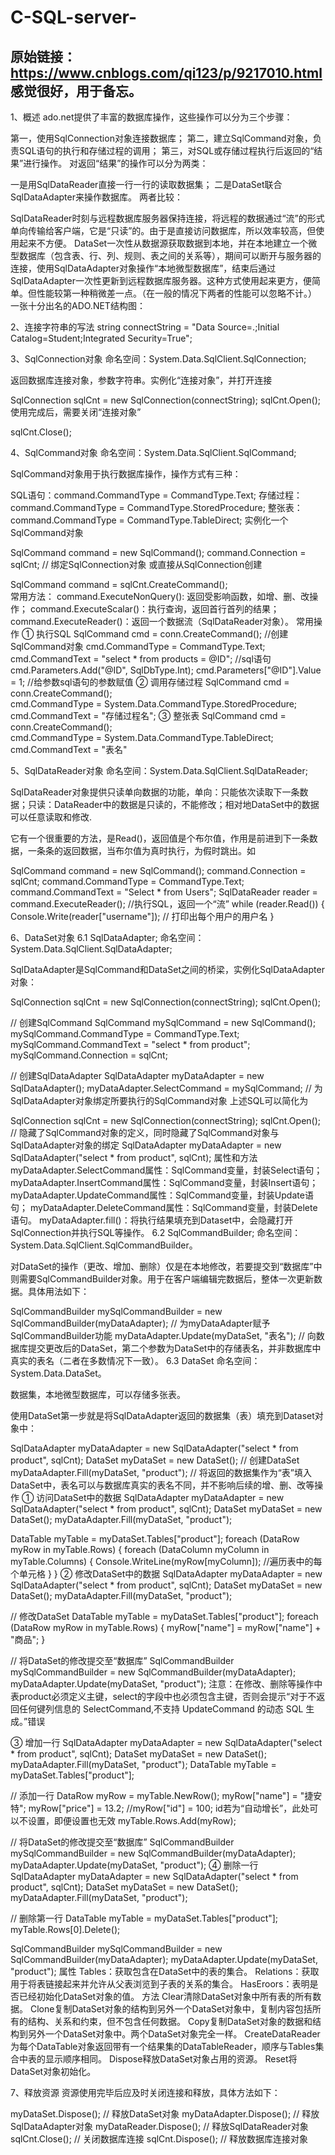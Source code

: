 # C-SQL-server-
原始链接：https://www.cnblogs.com/qi123/p/9217010.html
感觉很好，用于备忘。
---
1、概述
ado.net提供了丰富的数据库操作，这些操作可以分为三个步骤：

第一，使用SqlConnection对象连接数据库；
第二，建立SqlCommand对象，负责SQL语句的执行和存储过程的调用；
第三，对SQL或存储过程执行后返回的“结果”进行操作。
对返回“结果”的操作可以分为两类：

一是用SqlDataReader直接一行一行的读取数据集；
二是DataSet联合SqlDataAdapter来操作数据库。
两者比较：

SqlDataReader时刻与远程数据库服务器保持连接，将远程的数据通过“流”的形式单向传输给客户端，它是“只读”的。由于是直接访问数据库，所以效率较高，但使用起来不方便。
DataSet一次性从数据源获取数据到本地，并在本地建立一个微型数据库（包含表、行、列、规则、表之间的关系等），期间可以断开与服务器的连接，使用SqlDataAdapter对象操作“本地微型数据库”，结束后通过SqlDataAdapter一次性更新到远程数据库服务器。这种方式使用起来更方，便简单。但性能较第一种稍微差一点。（在一般的情况下两者的性能可以忽略不计。）
一张十分出名的ADO.NET结构图：




2、连接字符串的写法
string connectString = "Data Source=.;Initial Catalog=Student;Integrated Security=True";

3、SqlConnection对象
命名空间：System.Data.SqlClient.SqlConnection;

返回数据库连接对象，参数字符串。实例化“连接对象”，并打开连接

SqlConnection sqlCnt = new SqlConnection(connectString);
sqlCnt.Open();
使用完成后，需要关闭“连接对象”

sqlCnt.Close();

4、SqlCommand对象
命名空间：System.Data.SqlClient.SqlCommand;

SqlCommand对象用于执行数据库操作，操作方式有三种：

SQL语句：command.CommandType = CommandType.Text;
存储过程：command.CommandType = CommandType.StoredProcedure;
整张表：command.CommandType = CommandType.TableDirect;
实例化一个SqlCommand对象

SqlCommand command = new SqlCommand();
command.Connection = sqlCnt;            // 绑定SqlConnection对象
或直接从SqlConnection创建

SqlCommand command = sqlCnt.CreateCommand();     
常用方法：
command.ExecuteNonQuery(): 返回受影响函数，如增、删、改操作；
command.ExecuteScalar()：执行查询，返回首行首列的结果；
command.ExecuteReader()：返回一个数据流（SqlDataReader对象）。
常用操作
① 执行SQL
SqlCommand cmd = conn.CreateCommand();              //创建SqlCommand对象
cmd.CommandType = CommandType.Text;
cmd.CommandText = "select * from products = @ID";   //sql语句
cmd.Parameters.Add("@ID", SqlDbType.Int);
cmd.Parameters["@ID"].Value = 1;                    //给参数sql语句的参数赋值
② 调用存储过程
SqlCommand cmd = conn.CreateCommand();                      
cmd.CommandType = System.Data.CommandType.StoredProcedure;
cmd.CommandText = "存储过程名";
③ 整张表
SqlCommand cmd = conn.CreateCommand();    
cmd.CommandType = System.Data.CommandType.TableDirect;
cmd.CommandText = "表名"

5、SqlDataReader对象
命名空间：System.Data.SqlClient.SqlDataReader;

SqlDataReader对象提供只读单向数据的功能，单向：只能依次读取下一条数据；只读：DataReader中的数据是只读的，不能修改；相对地DataSet中的数据可以任意读取和修改.

它有一个很重要的方法，是Read()，返回值是个布尔值，作用是前进到下一条数据，一条条的返回数据，当布尔值为真时执行，为假时跳出。如

SqlCommand command = new SqlCommand();
command.Connection = sqlCnt;
command.CommandType = CommandType.Text;
command.CommandText = "Select * from Users";
SqlDataReader reader = command.ExecuteReader();		//执行SQL，返回一个“流”
while (reader.Read())
{
    Console.Write(reader["username"]);	// 打印出每个用户的用户名
}

6、DataSet对象
6.1 SqlDataAdapter;
命名空间：System.Data.SqlClient.SqlDataAdapter;

SqlDataAdapter是SqlCommand和DataSet之间的桥梁，实例化SqlDataAdapter对象：

SqlConnection sqlCnt = new SqlConnection(connectString);
sqlCnt.Open();

// 创建SqlCommand
SqlCommand mySqlCommand = new SqlCommand();
mySqlCommand.CommandType = CommandType.Text;
mySqlCommand.CommandText = "select * from product";
mySqlCommand.Connection = sqlCnt;

// 创建SqlDataAdapter
SqlDataAdapter myDataAdapter = new SqlDataAdapter();
myDataAdapter.SelectCommand = mySqlCommand;	// 为SqlDataAdapter对象绑定所要执行的SqlCommand对象
上述SQL可以简化为

SqlConnection sqlCnt = new SqlConnection(connectString);
sqlCnt.Open();
// 隐藏了SqlCommand对象的定义，同时隐藏了SqlCommand对象与SqlDataAdapter对象的绑定
SqlDataAdapter myDataAdapter = new SqlDataAdapter("select * from product", sqlCnt);
属性和方法
myDataAdapter.SelectCommand属性：SqlCommand变量，封装Select语句；
myDataAdapter.InsertCommand属性：SqlCommand变量，封装Insert语句；
myDataAdapter.UpdateCommand属性：SqlCommand变量，封装Update语句；
myDataAdapter.DeleteCommand属性：SqlCommand变量，封装Delete语句。
myDataAdapter.fill()：将执行结果填充到Dataset中，会隐藏打开SqlConnection并执行SQL等操作。
6.2 SqlCommandBuilder;
命名空间：System.Data.SqlClient.SqlCommandBuilder。

对DataSet的操作（更改、增加、删除）仅是在本地修改，若要提交到“数据库”中则需要SqlCommandBuilder对象。用于在客户端编辑完数据后，整体一次更新数据。具体用法如下：

SqlCommandBuilder mySqlCommandBuilder = new SqlCommandBuilder(myDataAdapter);  // 为myDataAdapter赋予SqlCommandBuilder功能
myDataAdapter.Update(myDataSet, "表名");                   // 向数据库提交更改后的DataSet，第二个参数为DataSet中的存储表名，并非数据库中真实的表名（二者在多数情况下一致）。
6.3 DataSet
命名空间：System.Data.DataSet。

数据集，本地微型数据库，可以存储多张表。

使用DataSet第一步就是将SqlDataAdapter返回的数据集（表）填充到Dataset对象中：

SqlDataAdapter myDataAdapter = new SqlDataAdapter("select * from product", sqlCnt);
DataSet myDataSet = new DataSet();		// 创建DataSet
myDataAdapter.Fill(myDataSet, "product");	// 将返回的数据集作为“表”填入DataSet中，表名可以与数据库真实的表名不同，并不影响后续的增、删、改等操作
① 访问DataSet中的数据
SqlDataAdapter myDataAdapter = new SqlDataAdapter("select * from product", sqlCnt);
DataSet myDataSet = new DataSet();
myDataAdapter.Fill(myDataSet, "product");

DataTable myTable = myDataSet.Tables["product"];
foreach (DataRow myRow in myTable.Rows) {
    foreach (DataColumn myColumn in myTable.Columns) {
        Console.WriteLine(myRow[myColumn]);	//遍历表中的每个单元格
    }
}
② 修改DataSet中的数据
SqlDataAdapter myDataAdapter = new SqlDataAdapter("select * from product", sqlCnt);
DataSet myDataSet = new DataSet();
myDataAdapter.Fill(myDataSet, "product");

// 修改DataSet
DataTable myTable = myDataSet.Tables["product"];
foreach (DataRow myRow in myTable.Rows) {
    myRow["name"] = myRow["name"] + "商品";
}

// 将DataSet的修改提交至“数据库”
SqlCommandBuilder mySqlCommandBuilder = new SqlCommandBuilder(myDataAdapter);
myDataAdapter.Update(myDataSet, "product");
注意：在修改、删除等操作中表product必须定义主键，select的字段中也必须包含主键，否则会提示“对于不返回任何键列信息的 SelectCommand,不支持 UpdateCommand 的动态 SQL 生成。”错误

③ 增加一行
SqlDataAdapter myDataAdapter = new SqlDataAdapter("select * from product", sqlCnt);
DataSet myDataSet = new DataSet();
myDataAdapter.Fill(myDataSet, "product");
DataTable myTable = myDataSet.Tables["product"];

// 添加一行
DataRow myRow = myTable.NewRow();
myRow["name"] = "捷安特";
myRow["price"] = 13.2;
//myRow["id"] = 100; id若为“自动增长”，此处可以不设置，即便设置也无效
myTable.Rows.Add(myRow);

// 将DataSet的修改提交至“数据库”
SqlCommandBuilder mySqlCommandBuilder = new SqlCommandBuilder(myDataAdapter);
myDataAdapter.Update(myDataSet, "product");
④ 删除一行
SqlDataAdapter myDataAdapter = new SqlDataAdapter("select * from product", sqlCnt);
DataSet myDataSet = new DataSet();
myDataAdapter.Fill(myDataSet, "product");

// 删除第一行
DataTable myTable = myDataSet.Tables["product"];
myTable.Rows[0].Delete();

SqlCommandBuilder mySqlCommandBuilder = new SqlCommandBuilder(myDataAdapter);
myDataAdapter.Update(myDataSet, "product");
属性
Tables：获取包含在DataSet中的表的集合。
Relations：获取用于将表链接起来并允许从父表浏览到子表的关系的集合。
HasEroors：表明是否已经初始化DataSet对象的值。
方法
Clear清除DataSet对象中所有表的所有数据。
Clone复制DataSet对象的结构到另外一个DataSet对象中，复制内容包括所有的结构、关系和约束，但不包含任何数据。
Copy复制DataSet对象的数据和结构到另外一个DataSet对象中。两个DataSet对象完全一样。
CreateDataReader为每个DataTable对象返回带有一个结果集的DataTableReader，顺序与Tables集合中表的显示顺序相同。
Dispose释放DataSet对象占用的资源。
Reset将DataSet对象初始化。

7、释放资源
资源使用完毕后应及时关闭连接和释放，具体方法如下：

myDataSet.Dispose();        // 释放DataSet对象
myDataAdapter.Dispose();    // 释放SqlDataAdapter对象
myDataReader.Dispose();     // 释放SqlDataReader对象
sqlCnt.Close();             // 关闭数据库连接
sqlCnt.Dispose();           // 释放数据库连接对象

